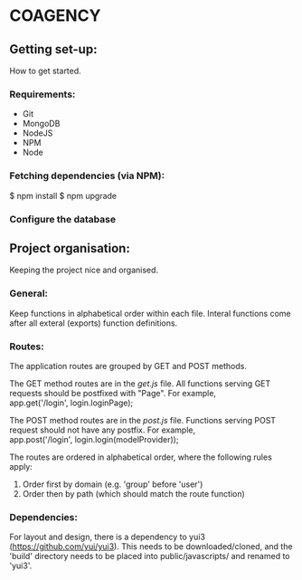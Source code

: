 # COAGENCY

## Getting set-up:
How to get started.

### Requirements:
- Git
- MongoDB
- NodeJS
- NPM
- Node

### Fetching dependencies (via NPM):
$ npm install
$ npm upgrade

### Configure the database

## Project organisation:
Keeping the project nice and organised.

### General:
Keep functions in alphabetical order within each file.
Interal functions come after all exteral (exports) function definitions.

### Routes:
The application routes are grouped by GET and POST methods.

The GET method routes are in the *get.js* file.
All functions serving GET requests should be postfixed with "Page".
For example,  
    app.get('/login', login.loginPage);

The POST method routes are in the *post.js* file.
Functions serving POST request should not have any postfix.
For example,  
    app.post('/login', login.login(modelProvider));

The routes are ordered in alphabetical order, where the following rules apply:

1. Order first by domain (e.g. 'group' before 'user')
2. Order then by path (which should match the route function)

### Dependencies:
For layout and design, there is a dependency to yui3 (https://github.com/yui/yui3). This needs to be downloaded/cloned, and the 'build' directory needs to be placed into public/javascripts/ and renamed to 'yui3'.
